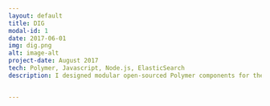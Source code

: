```yaml
---
layout: default
title: DIG
modal-id: 1
date: 2017-06-01
img: dig.png
alt: image-alt
project-date: August 2017
tech: Polymer, Javascript, Node.js, ElasticSearch
description: I designed modular open-sourced Polymer components for the <a href="http://usc-isi-i2.github.io/dig/" target="_blank">Dig</a> domain specific deep web search tool over the summer of 2017. The major feature I built was an export button that decreased search time by up to 400% and increased results from 25 to over 10,000. Check out the customizable Search UI on github <a href="https://github.com/NextCenturyCorporation/dig-ui" target="_blank">here</a> and the Polymer element repository <a href="https://github.com/DigElements" target="_blank">here</a>.


---
```

